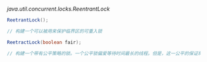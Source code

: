 *java.util.concurrent.locks.ReentrantLock*
```java
ReetrantLock();

// 构建一个可以被用来保护临界区的可重入锁

ReetractLock(boolean fair);

// 构建一个带有公平策略的锁。一个公平锁偏爱等待时间最长的线程。但是，这一公平的保证将大大降低性能。在默认情况下，锁没有被强制为公平的

```